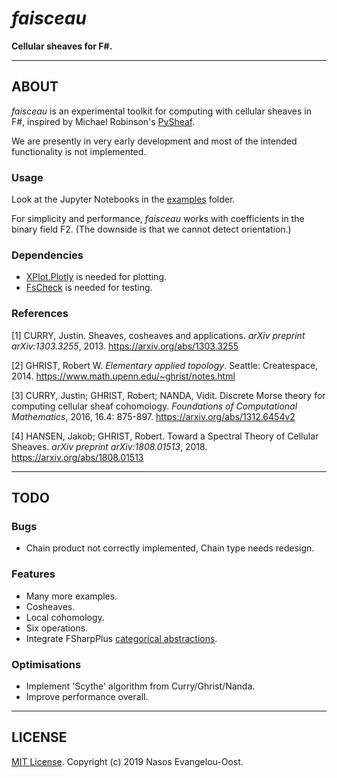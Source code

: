 # _faisceau_

**Cellular sheaves for F#.**

---

## ABOUT

_faisceau_ is an experimental toolkit for computing with cellular sheaves in F#, inspired by Michael Robinson's [PySheaf](https://github.com/kb1dds/pysheaf).

We are presently in very early development and most of the intended functionality is not implemented.

### Usage

Look at the Jupyter Notebooks in the [examples](examples) folder.

For simplicity and performance, _faisceau_ works with coefficients in the binary field F2.
(The downside is that we cannot detect orientation.)

### Dependencies

- [XPlot.Plotly](https://fslab.org/XPlot/) is needed for plotting.
- [FsCheck](https://fscheck.github.io/FsCheck/) is needed for testing.

### References

[1] CURRY, Justin. Sheaves, cosheaves and applications. _arXiv preprint arXiv:1303.3255_, 2013. <https://arxiv.org/abs/1303.3255>

[2] GHRIST, Robert W. _Elementary applied topology_. Seattle: Createspace, 2014. <https://www.math.upenn.edu/~ghrist/notes.html>

[3] CURRY, Justin; GHRIST, Robert; NANDA, Vidit. Discrete Morse theory for computing cellular sheaf cohomology. _Foundations of Computational Mathematics_, 2016, 16.4: 875-897. <https://arxiv.org/abs/1312.6454v2>

[4] HANSEN, Jakob; GHRIST, Robert. Toward a Spectral Theory of Cellular Sheaves. _arXiv preprint arXiv:1808.01513_, 2018. <https://arxiv.org/abs/1808.01513>

---

## TODO

### Bugs

- Chain product not correctly implemented, Chain type needs redesign.

### Features

- Many more examples.
- Cosheaves.
- Local cohomology.
- Six operations.
- Integrate FSharpPlus [categorical abstractions](https://fsprojects.github.io/FSharpPlus/abstractions.html).

### Optimisations

- Implement 'Scythe' algorithm from Curry/Ghrist/Nanda.
- Improve performance overall.

---

## LICENSE

[MIT License](../master/LICENSE). Copyright (c) 2019 Nasos Evangelou-Oost.
